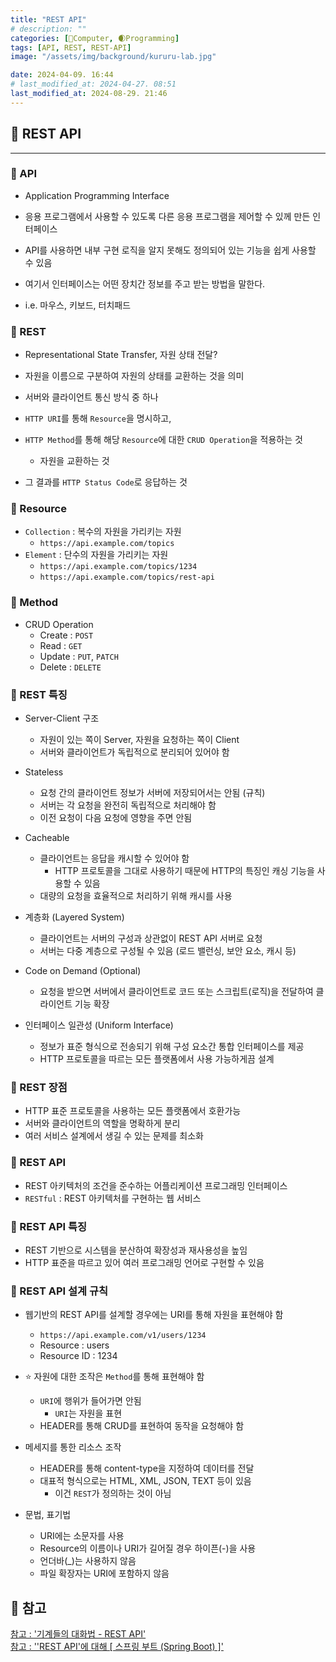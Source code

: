 ```yaml
---
title: "REST API"
# description: ""
categories: [💫Computer, 🌒Programming]
tags: [API, REST, REST-API]
image: "/assets/img/background/kururu-lab.jpg"

date: 2024-04-09. 16:44
# last_modified_at: 2024-04-27. 08:51
last_modified_at: 2024-08-29. 21:46
---
```


## 💫 REST API

---

### 🫧 API

- Application Programming Interface
- 응용 프로그램에서 사용할 수 있도록 다른 응용 프로그램을 제어할 수 있께 만든 인터페이스
- API를 사용하면 내부 구현 로직을 알지 못해도 정의되어 있는 기능을 쉽게 사용할 수 있음

- 여기서 인터페이스는 어떤 장치간 정보를 주고 받는 방법을 말한다.
- i.e. 마우스, 키보드, 터치패드

### 🫧 REST

- Representational State Transfer, 자원 상태 전달?
- 자원을 이름으로 구분하여 자원의 상태를 교환하는 것을 의미
- 서버와 클라이언트 통신 방식 중 하나

- `HTTP URI`를 통해 `Resource`을 명시하고,
- `HTTP Method`를 통해 해당 `Resource`에 대한 `CRUD Operation`을 적용하는 것
  - 자원을 교환하는 것
- 그 결과를 `HTTP Status Code`로 응답하는 것

### 🫧 Resource

- `Collection` : 복수의 자원을 가리키는 자원
  - `https://api.example.com/topics`
- `Element` : 단수의 자원을 가리키는 자원
  - `https://api.example.com/topics/1234`
  - `https://api.example.com/topics/rest-api`

### 🫧 Method

- CRUD Operation
  - Create : `POST`
  - Read : `GET`
  - Update : `PUT`, `PATCH`
  - Delete : `DELETE`

### 🫧 REST 특징

- Server-Client 구조
  - 자원이 있는 쪽이 Server, 자원을 요청하는 쪽이 Client
  - 서버와 클라이언트가 독립적으로 분리되어 있어야 함

- Stateless
  - 요청 간의 클라이언트 정보가 서버에 저장되어서는 안됨 (규칙)
  - 서버는 각 요청을 완전히 독립적으로 처리해야 함
  - 이전 요청이 다음 요청에 영향을 주면 안됨

- Cacheable
  - 클라이언트는 응답을 캐시할 수 있어야 함
    - HTTP 프로토콜을 그대로 사용하기 때문에 HTTP의 특징인 캐싱 기능을 사용할 수 있음
  - 대량의 요청을 효율적으로 처리하기 위해 캐시를 사용

- 계층화 (Layered System)
  - 클라이언트는 서버의 구성과 상관없이 REST API 서버로 요청
  - 서버는 다중 계층으로 구성될 수 있음 (로드 밸런싱, 보안 요소, 캐시 등)

- Code on Demand (Optional)
  - 요청을 받으면 서버에서 클라이언트로 코드 또는 스크립트(로직)을 전달하여 클라이언트 기능 확장

- 인터페이스 일관성 (Uniform Interface)
  - 정보가 표준 형식으로 전송되기 위해 구성 요소간 통합 인터페이스를 제공
  - HTTP 프로토콜을 따르는 모든 플랫폼에서 사용 가능하게끔 설계

### 🫧 REST 장점

- HTTP 표준 프로토콜을 사용하는 모든 플랫폼에서 호환가능
- 서버와 클라이언트의 역할을 명확하게 분리
- 여러 서비스 설계에서 생길 수 있는 문제를 최소화

### 🫧 REST API

- REST 아키텍처의 조건을 준수하는 어플리케이션 프로그래밍 인터페이스
- `RESTful` : REST 아키텍처를 구현하는 웹 서비스

### 🫧 REST API 특징

- REST 기반으로 시스템을 분산하여 확장성과 재사용성을 높임
- HTTP 표준을 따르고 있어 여러 프로그래밍 언어로 구현할 수 있음

### 🫧 REST API 설계 규칙

- 웹기반의 REST API를 설계할 경우에는 URI를 통해 자원을 표현해야 함
  - `https://api.example.com/v1/users/1234`
  - Resource : users
  - Resource ID : 1234

- ⭐ 자원에 대한 조작은 `Method`를 통해 표현해야 함
  - `URI`에 행위가 들어가면 안됨
    - `URI`는 자원을 표현
  - HEADER를 통해 CRUD를 표현하여 동작을 요청해야 함

- 메세지를 통한 리소스 조작
  - HEADER를 통해 content-type을 지정하여 데이터를 전달
  - 대표적 형식으로는 HTML, XML, JSON, TEXT 등이 있음
    - 이건 `REST`가 정의하는 것이 아님

- 문법, 표기법
  - URI에는 소문자를 사용
  - Resource의 이름이나 URI가 길어질 경우 하이픈(-)을 사용
  - 언더바(_)는 사용하지 않음
  - 파일 확장자는 URI에 포함하지 않음

## 💫 참고

[참고 : '기계들의 대화법 - REST API'](https://www.youtube.com/watch?v=PmY3dWcCxXI)  
[참고 : ''REST API'에 대해 [ 스프링 부트 (Spring Boot) ]'](https://www.youtube.com/watch?v=lceS3HbGXt4)  
